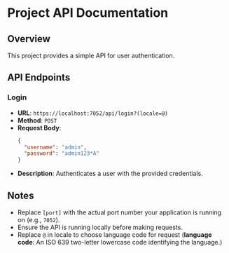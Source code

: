# Project API Documentation

## Overview
This project provides a simple API for user authentication.

## API Endpoints

### Login
- **URL**: `https://localhost:7052/api/login?(locale=@)`
- **Method**: `POST`
- **Request Body**:
  ```json
  {
    "username": "admin",
    "password": "admin123*A"
  }
  ```
- **Description**: Authenticates a user with the provided credentials.

## Notes
- Replace `[port]` with the actual port number your application is running on (e.g., `7052`).
- Ensure the API is running locally before making requests.
- Replace `@` in locale to choose language code for request (**language code**: An ISO 639 two-letter lowercase code identifying the language.)
